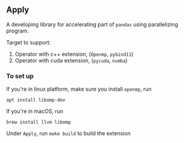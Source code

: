 ## Apply

A developing library for accelerating part of  `pandas` using parallelizing program.

Target to support:

1. Operator with c++ extension, (`Openmp`, `pybind11`)
2. Operator with cuda extension, (`pycuda`, `numba`)



### To set up

If you're in linux platform, make sure you install `openmp`, run

```
apt install libomp-dev
```

If you're in macOS, run

```
brew install llvm libomp
```

Under `Apply`, run `make build` to build the extension